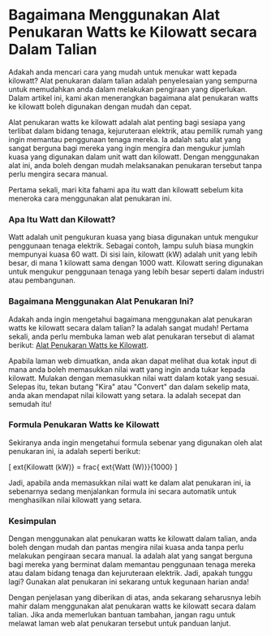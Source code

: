 Bagaimana Menggunakan Alat Penukaran Watts ke Kilowatt secara Dalam Talian
==========================================================================

Adakah anda mencari cara yang mudah untuk menukar watt kepada kilowatt? Alat penukaran dalam talian adalah penyelesaian yang sempurna untuk memudahkan anda dalam melakukan pengiraan yang diperlukan. Dalam artikel ini, kami akan menerangkan bagaimana alat penukaran watts ke kilowatt boleh digunakan dengan mudah dan cepat.

Alat penukaran watts ke kilowatt adalah alat penting bagi sesiapa yang terlibat dalam bidang tenaga, kejuruteraan elektrik, atau pemilik rumah yang ingin memantau penggunaan tenaga mereka. Ia adalah satu alat yang sangat berguna bagi mereka yang ingin mengira dan mengukur jumlah kuasa yang digunakan dalam unit watt dan kilowatt. Dengan menggunakan alat ini, anda boleh dengan mudah melaksanakan penukaran tersebut tanpa perlu mengira secara manual.

Pertama sekali, mari kita fahami apa itu watt dan kilowatt sebelum kita meneroka cara menggunakan alat penukaran ini.

### Apa Itu Watt dan Kilowatt?

Watt adalah unit pengukuran kuasa yang biasa digunakan untuk mengukur penggunaan tenaga elektrik. Sebagai contoh, lampu suluh biasa mungkin mempunyai kuasa 60 watt. Di sisi lain, kilowatt (kW) adalah unit yang lebih besar, di mana 1 kilowatt sama dengan 1000 watt. Kilowatt sering digunakan untuk mengukur penggunaan tenaga yang lebih besar seperti dalam industri atau pembangunan.

### Bagaimana Menggunakan Alat Penukaran Ini?

Adakah anda ingin mengetahui bagaimana menggunakan alat penukaran watts ke kilowatt secara dalam talian? Ia adalah sangat mudah! Pertama sekali, anda perlu membuka laman web alat penukaran tersebut di alamat berikut: [Alat Penukaran Watts ke Kilowatt](https://www.onlinecalculatorsfree.com/ms/convert/watts-to-kilowatts.html).

Apabila laman web dimuatkan, anda akan dapat melihat dua kotak input di mana anda boleh memasukkan nilai watt yang ingin anda tukar kepada kilowatt. Mulakan dengan memasukkan nilai watt dalam kotak yang sesuai. Selepas itu, tekan butang "Kira" atau "Convert" dan dalam sekelip mata, anda akan mendapat nilai kilowatt yang setara. Ia adalah secepat dan semudah itu!

### Formula Penukaran Watts ke Kilowatt

Sekiranya anda ingin mengetahui formula sebenar yang digunakan oleh alat penukaran ini, ia adalah seperti berikut:

\[ ext{Kilowatt (kW)} = frac{ ext{Watt (W)}}{1000} \]

Jadi, apabila anda memasukkan nilai watt ke dalam alat penukaran ini, ia sebenarnya sedang menjalankan formula ini secara automatik untuk menghasilkan nilai kilowatt yang setara.

### Kesimpulan

Dengan menggunakan alat penukaran watts ke kilowatt dalam talian, anda boleh dengan mudah dan pantas mengira nilai kuasa anda tanpa perlu melakukan pengiraan secara manual. Ia adalah alat yang sangat berguna bagi mereka yang berminat dalam memantau penggunaan tenaga mereka atau dalam bidang tenaga dan kejuruteraan elektrik. Jadi, apakah tunggu lagi? Gunakan alat penukaran ini sekarang untuk kegunaan harian anda!

Dengan penjelasan yang diberikan di atas, anda sekarang seharusnya lebih mahir dalam menggunakan alat penukaran watts ke kilowatt secara dalam talian. Jika anda memerlukan bantuan tambahan, jangan ragu untuk melawat laman web alat penukaran tersebut untuk panduan lanjut.